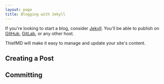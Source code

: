```yaml
---
layout: page
title: Blogging with Jekyll
---
```


If you're looking to start a blog, consider [Jekyll](https://jekyllrb.com/). You'll be able to publish on [GitHub](https://pages.github.com/), [GitLab](https://docs.gitlab.com/ee/user/project/pages/), or any other host.

ThiefMD will make it easy to manage and update your site's content.

## Creating a Post

## Committing